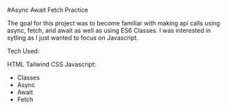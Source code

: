 #Async Await Fetch Practice

The goal for this project was to become familiar with making api calls using async, fetch, and await as well as using ES6 Classes. I was interested in sytling as I just wanted to focus on Javascript.

Tech Used:

HTML
Tailwind CSS
Javascript:

- Classes
- Async
- Await
- Fetch
